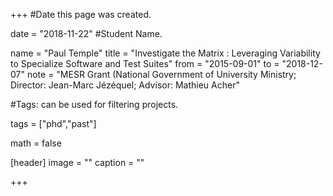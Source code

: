 

+++
#Date this page was created.

date = "2018-11-22"
#Student Name.

name = "Paul Temple" 
title = "Investigate the Matrix : Leveraging Variability to Specialize Software and Test Suites" 
from = "2015-09-01"
to = "2018-12-07"
note = "MESR Grant (National Government of University Ministry; Director: Jean-Marc Jézéquel; Advisor: Mathieu Acher"

#Tags: can be used for filtering projects.

tags = ["phd","past"]

math = false

[header] 
image = "" 
caption = ""

+++
